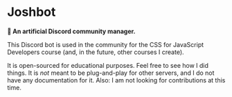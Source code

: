 # Joshbot

**🤖 An artificial Discord community manager.**

This Discord bot is used in the community for the CSS for JavaScript Developers course (and, in the future, other courses I create).

It is open-sourced for educational purposes. Feel free to see how I did things. It is _not_ meant to be plug-and-play for other servers, and I do not have any documentation for it. Also: I am not looking for contributions at this time.

